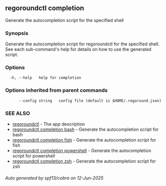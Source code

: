 ## regoroundctl completion

Generate the autocompletion script for the specified shell

### Synopsis

Generate the autocompletion script for regoroundctl for the specified shell.
See each sub-command's help for details on how to use the generated script.


### Options

```
  -h, --help   help for completion
```

### Options inherited from parent commands

```
      --config string   config file (default is $HOME/.regoround.json)
```

### SEE ALSO

* [regoroundctl](regoroundctl.md)	 - The app description
* [regoroundctl completion bash](regoroundctl_completion_bash.md)	 - Generate the autocompletion script for bash
* [regoroundctl completion fish](regoroundctl_completion_fish.md)	 - Generate the autocompletion script for fish
* [regoroundctl completion powershell](regoroundctl_completion_powershell.md)	 - Generate the autocompletion script for powershell
* [regoroundctl completion zsh](regoroundctl_completion_zsh.md)	 - Generate the autocompletion script for zsh

###### Auto generated by spf13/cobra on 12-Jun-2025
